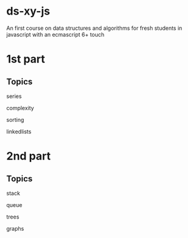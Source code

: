 # ds-xy-js

An first course on data structures and algorithms for fresh students in javascript with an ecmascript 6+ touch

# 1st part

## Topics

series

complexity

sorting

linkedlists

# 2nd part

## Topics

stack

queue

trees

graphs
